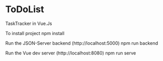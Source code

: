 # ToDoList
TaskTracker in Vue.Js

To install project
npm install 

Run the JSON-Server backend (http://localhost:5000)
npm run backend

Run the Vue dev server (http://localhost:8080)
npm run serve
